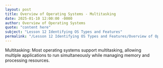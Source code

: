 ```yaml
---
layout: post
title: Overview of Operating Systems - Multitasking
date: 2025-01-10 12:00:00 -0000
author: Overview of Operating Systems
quote: "content here"
subject: "Lesson 12 Identifying OS Types and Features"
permalink: "/Lesson 12 Identifying OS Types and Features/Overview of Operating Systems/Overview of Operating Systems - Multitasking"
---
```


Multitasking: Most operating systems support multitasking, allowing multiple applications to run simultaneously while managing memory and processing resources.
